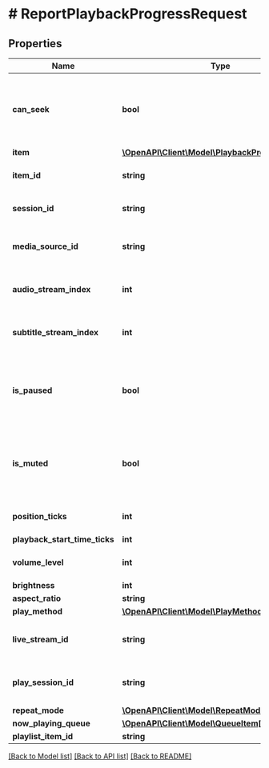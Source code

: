 # # ReportPlaybackProgressRequest

## Properties

Name | Type | Description | Notes
------------ | ------------- | ------------- | -------------
**can_seek** | **bool** | Gets or sets a value indicating whether this instance can seek. | [optional]
**item** | [**\OpenAPI\Client\Model\PlaybackProgressInfoItem**](PlaybackProgressInfoItem.md) |  | [optional]
**item_id** | **string** | Gets or sets the item identifier. | [optional]
**session_id** | **string** | Gets or sets the session id. | [optional]
**media_source_id** | **string** | Gets or sets the media version identifier. | [optional]
**audio_stream_index** | **int** | Gets or sets the index of the audio stream. | [optional]
**subtitle_stream_index** | **int** | Gets or sets the index of the subtitle stream. | [optional]
**is_paused** | **bool** | Gets or sets a value indicating whether this instance is paused. | [optional]
**is_muted** | **bool** | Gets or sets a value indicating whether this instance is muted. | [optional]
**position_ticks** | **int** | Gets or sets the position ticks. | [optional]
**playback_start_time_ticks** | **int** |  | [optional]
**volume_level** | **int** | Gets or sets the volume level. | [optional]
**brightness** | **int** |  | [optional]
**aspect_ratio** | **string** |  | [optional]
**play_method** | [**\OpenAPI\Client\Model\PlayMethod**](PlayMethod.md) |  | [optional]
**live_stream_id** | **string** | Gets or sets the live stream identifier. | [optional]
**play_session_id** | **string** | Gets or sets the play session identifier. | [optional]
**repeat_mode** | [**\OpenAPI\Client\Model\RepeatMode**](RepeatMode.md) |  | [optional]
**now_playing_queue** | [**\OpenAPI\Client\Model\QueueItem[]**](QueueItem.md) |  | [optional]
**playlist_item_id** | **string** |  | [optional]

[[Back to Model list]](../../README.md#models) [[Back to API list]](../../README.md#endpoints) [[Back to README]](../../README.md)
